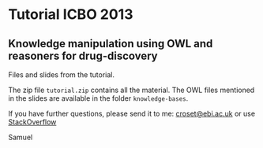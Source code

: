 # Tutorial ICBO 2013
## Knowledge manipulation using OWL and reasoners for drug-discovery

Files and slides from the tutorial.

The zip file `tutorial.zip` contains all the material. The OWL files mentioned in the slides are available in the folder `knowledge-bases`.

If you have further questions, please send it to me: croset@ebi.ac.uk or use [StackOverflow](http://stackoverflow.com/questions/tagged/owl)

Samuel
